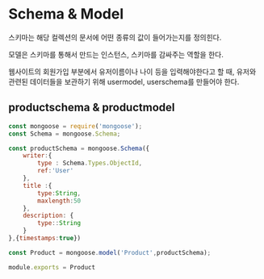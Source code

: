 # Schema & Model

스키마는 해당 컬렉션의 문서에 어떤 종류의 값이 들어가는지를 정의힌다.

모델은 스키마를 통해서 만드는 인스턴스, 스키마를 감싸주는 역할을 한다.

웹사이트의 회원가입 부분에서 유저이름이나 나이 등을 입력해야한다고 할 때, 유저와 관련된 데이터들을 보관하기 위해 usermodel, userschema를 만들어야 한다.

## productschema & productmodel

```js
const mongoose = require('mongoose');
const Schema = mongoose.Schema;

const productSchema = mongoose.Schema({
    writer:{
        type : Schema.Types.ObjectId,
        ref:'User'
    },
    title :{
        type:String,
        maxlength:50
    },
    description: {
        type::String
    }
},{timestamps:true})

const Product = mongoose.model('Product',productSchema);

module.exports = Product
```

